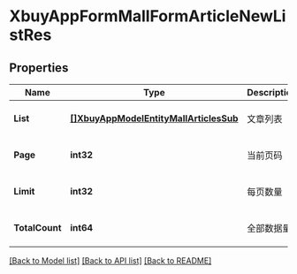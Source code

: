 # XbuyAppFormMallFormArticleNewListRes

## Properties
Name | Type | Description | Notes
------------ | ------------- | ------------- | -------------
**List** | [**[]XbuyAppModelEntityMallArticlesSub**](xbuy.app.model.entity.MallArticlesSub.md) | 文章列表 | [optional] [default to null]
**Page** | **int32** | 当前页码 | [optional] [default to 1]
**Limit** | **int32** | 每页数量 | [optional] [default to 10]
**TotalCount** | **int64** | 全部数据量 | [optional] [default to null]

[[Back to Model list]](../README.md#documentation-for-models) [[Back to API list]](../README.md#documentation-for-api-endpoints) [[Back to README]](../README.md)

